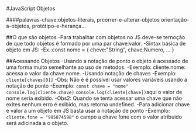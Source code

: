 #JavaScript Objetos

####palavras-chave:objetos-literais, prcorrer-e-alterar-objetos orientação-a-objetos, protótipo-e-herança...

##O que são objetos
    -Para trabalhar com objetos no JS deve-se ternoção de que todo objetos é formado por uma par chave:valor.
    -Sintax básica de objeto em JS:
        -Ex.:const nome = {
            cheve:"String",
            chave:Numero,
            ...
        }
        
##Acessando Objetos
    -Usando a notação de ponto o objeto é acessado de uma forma muito semelhante ao uso de metodos.
    -Exemplo:
        cliente.nome: acessa o valor da chave nome.
    -Usando notação de chaves 
    -Exemplo: 
        ```cliente[chaves[0]]```
    -Obs: Não é é possível usar valores variáveis usando a notação de ponto
    -Exemplo:
        `const chave = "nome"`
        `console.log(cliente.chave)`
        `console.log(cliente[chave])`aqui o valor de nome seria exibido.
    -Obs2: Quando se tenta acessar uma chave que não exites nenhum erro é exibido, mas retorna undefined.
    -Para adicionar chave e valor a um objeto em JS basta usar a notação de ponto
    -Exemplo:
        `cliente.fone = "985874598"`
        o campo a chave fone com o valor atribuido será adicinada a o objeto. 
    
